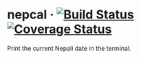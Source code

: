 # nepcal &middot; [![Build Status](https://travis-ci.org/nepcal/nepcal.svg?branch=master)](https://travis-ci.org/nepcal/nepcal) [![Coverage Status](https://coveralls.io/repos/github/nepcal/nepcal/badge.svg?branch=master)](https://coveralls.io/github/nepcal/nepcal?branch=master)

Print the current Nepali date in the terminal.
